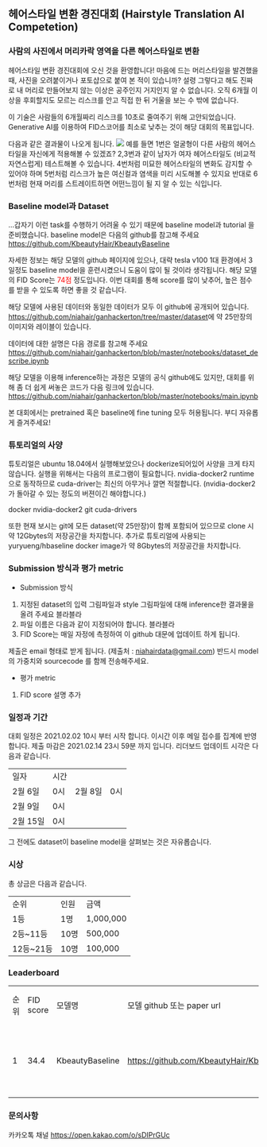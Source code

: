 ## 헤어스타일 변환 경진대회 (Hairstyle Translation AI Competetion)
### 사람의 사진에서 머리카락 영역을 다른 헤어스타일로 변환

헤어스타일 변환 경진대회에 오신 것을 환영합니다!
마음에 드는 머리스타일을 발견했을 때, 사진을 오려붙이거나 포토샵으로 붙여 본 적이 있습니까? 설령 그렇다고 해도 진짜로 내 머리로 만들어보지 않는 이상은 공주인지 거지인지 알 수 없습니다.
오직 6개월 이상을 후회할지도 모르는 리스크를 안고 직접 한 뒤 거울을 보는 수 밖에 없습니다.

이 기술은 사람들의 6개월짜리 리스크를 10초로 줄여주기 위해 고안되었습니다.
Generative AI를 이용하여 FID스코어를 최소로 낮추는 것이 해당 대회의 목표입니다.

다음과 같은 결과물이 나오게 됩니다.
<img src="https://user-images.githubusercontent.com/77392344/106399821-650d3580-645e-11eb-9a7e-70288c7c02d4.jpg">
예를 들면
1번은 얼굴형이 다른 사람의 헤어스타일을 자신에게 적용해볼 수 있겠죠?
2,3번과 같이 남자가 여자 헤어스타일도 (비교적 자연스럽게) 테스트해볼 수 있습니다.
4번처럼 미묘한 헤어스타일의 변화도 감지할 수 있어야 하며
5번처럼 리스크가 높은 여신컬과 염색을 미리 시도해볼 수 있지요
반대로 6번처럼 현재 머리를 스트레이트하면 어떤느낌이 될 지 알 수 있는 식입니다.



### Baseline model과 Dataset
...갑자기 이런 task를 수행하기 어려울 수 있기 때문에 baseline model과 tutorial 을 준비했습니다.
baseline model은 다음의 github를 참고해 주세요
<a href="https://github.com/KbeautyHair/KbeautyBaseline">https://github.com/KbeautyHair/KbeautyBaseline</a>

자세한 정보는 해당 모델의 github 페이지에 있으나, 대략 tesla v100 1대 환경에서 3일정도 baseline model을 훈련시켰으니 도움이 많이 될 것이라 생각됩니다.
해당 모델의 FID Score는 <font color=red>74점</font> 정도입니다. 이번 대회를 통해 score를 많이 낮추어, 높은 점수를 받을 수 있도록 하면 좋을 것 같습니다.

해당 모델에 사용된 데이터와 동일한 데이터가 모두 이 github에 공개되어 있습니다.
<a href="https://github.com/niahair/ganhackerton/tree/master/dataset">https://github.com/niahair/ganhackerton/tree/master/dataset</a>에 약 25만장의 이미지와 레이블이 있습니다.

데이터에 대한 설명은 다음 경로를 참고해 주세요
<a href="https://github.com/niahair/ganhackerton/blob/master/notebooks/dataset_describe.ipynb">https://github.com/niahair/ganhackerton/blob/master/notebooks/dataset_describe.ipynb</a>

해당 모델을 이용해 inference하는 과정은 모델의 공식 github에도 있지만, 대회를 위해 좀 더 쉽게 써놓은 코드가 다음 링크에 있습니다.
<a href="https://github.com/niahair/ganhackerton/blob/master/notebooks/main.ipynb">https://github.com/niahair/ganhackerton/blob/master/notebooks/main.ipynb</a>

본 대회에서는 pretrained 혹은 baseline에 fine tuning 모두 허용됩니다. 부디 자유롭게 즐겨주세요!

### 튜토리얼의 사양
튜토리얼은 ubuntu 18.04에서 실행해보았으나 dockerize되어있어 사양을 크게 타지 않습니다.
실행을 위해서는 다음의 프로그램이 필요합니다.
nvidia-docker2 runtime 으로 동작하므로 cuda-driver는 최신의 아무거나 깔면 적절합니다. (nvidia-docker2가 돌아갈 수 있는 정도의 버젼이긴 해야합니다.)

docker
nvidia-docker2
git
cuda-drivers

또한 현재 보시는 git에 모든 dataset(약 25만장)이 함께 포함되어 있으므로 clone 시 약 12Gbytes의 저장공간을 차지합니다.
추가로 튜토리얼에 사용되는 yuryueng/hbaseline docker image가 약 8Gbytes의 저장공간을 차지합니다.



### Submission 방식과 평가 metric
* Submission 방식
1. 지정된 dataset의 입력 그림파일과 style 그림파일에 대해 inference한 결과물을 올려 주세요
블라블라
2. 파일 이름은 다음과 같이 지정되어야 합니다.
블라블라
3. FID Score는 매일 자정에 측정하여 이 github 대문에 업데이트 하게 됩니다.

제출은 email 형태로 받게 됩니다. (제출처 : niahairdata@gmail.com)
반드시 model 의 가중치와 sourcecode 를 함께 전송해주세요.

* 평가 metric
1. FID score 설명 추가

### 일정과 기간
대회 일정은 2021.02.02 10시 부터 시작 합니다. 이시간 이후 메일 접수를 집계에 반영 합니다.
제출 마감은 2021.02.14 23시 59분 까지 입니다.
리더보드 업데이트 시각은 다음과 같습니다.

<table>
<tr>
<td>일자</td><td>시간</td>
</tr><tr>
<td>2월 6일</td><td>0시</td>
<td>2월 8일</td><td>0시</td>
</tr><tr>
<td>2월 9일</td><td>0시</td>
</tr><tr>
<td>2월 15일</td><td>0시</td>
</tr><tr>
</tr></td>
</table>

그 전에도 dataset이 baseline model을 살펴보는 것은 자유롭습니다.

### 시상
총 상금은 다음과 같습니다.

<table>
<tr>
<td>순위</td><td>인원</td><td>금액</td>
</tr><tr>
<td>1등</td><td>1명</td><td>1,000,000</td>
</tr><tr>
<td>2등~11등 </td><td>10명</td><td> 500,000</td>
</tr><tr>
<td>12등~21등</td><td>10명</td><td>100,000</td>
</tr><tr>
</tr></td>
</table>
</font>

### Leaderboard
<table>
<tr>
<td>순위</td><td>FID score</td><td>모델명</td><td>모델 github 또는 paper url</td><td>팀 이름</td><td>제출 시간</td><td>코멘트</td>
</tr><tr>
<td>1</td><td>34.4</td><td>KbeautyBaseline</td><td><a href="https://github.com/KbeautyHair/KbeautyBaseline">https://github.com/KbeautyHair/KbeautyBaseline</a></td><td>주체측</td><td>2021.1.27 12:13:26</td><td>baseline 모델입니다. 이보다는 높은게 좋겠죠!</td>
</tr>
</table>
</pre>

### 문의사항
카카오톡 채널
https://open.kakao.com/o/sDIPrGUc
